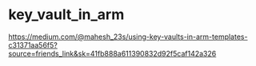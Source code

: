 # key_vault_in_arm

https://medium.com/@mahesh_23s/using-key-vaults-in-arm-templates-c31371aa56f5?source=friends_link&sk=41fb888a611390832d92f5caf142a326
